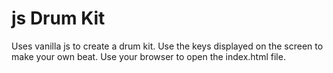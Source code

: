 # js Drum Kit

Uses vanilla js to create a drum kit. Use the keys displayed on the screen to make your own beat.
Use your browser to open the index.html file.

